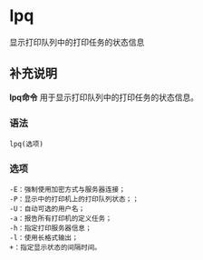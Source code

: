 lpq
===

显示打印队列中的打印任务的状态信息

## 补充说明

**lpq命令** 用于显示打印队列中的打印任务的状态信息。

### 语法  

```shell
lpq(选项)
```

### 选项  

```shell
-E：强制使用加密方式与服务器连接；
-P：显示中的打印机上的打印队列状态；；
-U：自动可选的用户名；
-a：报告所有打印机的定义任务；
-h：指定打印服务器信息；
-l：使用长格式输出；
+：指定显示状态的间隔时间。
```


<!-- Linux命令行搜索引擎：https://jaywcjlove.github.io/linux-command/ -->